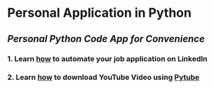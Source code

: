 # Personal Application in Python
## *Personal Python Code App for Convenience*

### 1. Learn [how](https://github.com/xipengchen/Personal-Application-Python/blob/master/EasyApply_LinkedIn.py) to automate your job application on LinkedIn 

### 2. Learn [how]() to download YouTube Video using [Pytube](https://python-pytube.readthedocs.io/en/latest/) 

